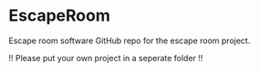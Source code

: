# EscapeRoom
Escape room software
GitHub repo for the escape room project.

!! Please put your own project in a seperate folder !!
